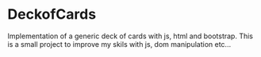 # DeckofCards
Implementation of a generic deck of cards with js, html and bootstrap. This is a small project to improve my skils with js, dom manipulation etc...
